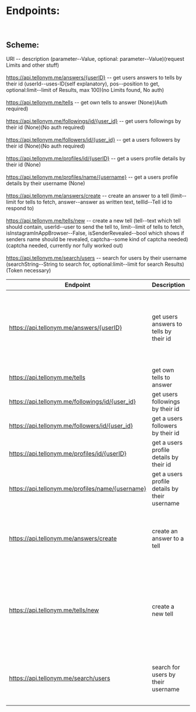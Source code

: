 # Endpoints:<br/><br/>
## Scheme:<br/>
URl -- description (parameter--Value, optional: parameter--Value)(request Limits and other stuff)<br/><br/>
https://api.tellonym.me/answers/{userID} -- get users answers to tells by their id (userId--uses-ID(self explanatory), pos--position to get, optional:limit--limit of Results, max 100)(no Limits found, No auth)<br/><br/>
https://api.tellonym.me/tells -- get own tells to answer (None)(Auth required)<br/><br/>
https://api.tellonym.me/followings/id/{user_id} -- get users followings by their id (None)(No auth required)<br/><br/>
https://api.tellonym.me/followers/id/{user_id} -- get a users followers by their id (None)(No auth required)<br/><br/>
https://api.tellonym.me/profiles/id/{userID} -- get a users profile details by their id (None)<br/><br/>
https://api.tellonym.me/profiles/name/{username} -- get a users profile details by their username (None)<br/><br/>
https://api.tellonym.me/answers/create -- create an answer to a tell (limit--limit for tells to fetch, answer--answer as written text, tellId--Tell id to respond to)<br/><br/>
https://api.tellonym.me/tells/new -- create a new tell (tell--text which tell should contain, userId--user to send the tell to, limit--limit of tells to fetch, isInstagramInAppBrowser--False, isSenderRevealed--bool which shows if senders name should be revealed, captcha--some kind of captcha needed)(captcha needed, currently nor fully worked out)<br/><br/>
https://api.tellonym.me/search/users -- search for users by their username (searchString--String to search for, optional:limit--limit for search Results)(Token necessary)

|Endpoint|Description|parameters|Other|
|--------|-----------|----------|-----|
|https://api.tellonym.me/answers/{userID}|get users answers to tells by their id|userId--uses-ID(self explanatory), pos--position to get, optional:limit--limit of Results, max 100)|no Limits found, No authr|
|https://api.tellonym.me/tells | get own tells to answer|None|Auth required|
|https://api.tellonym.me/followings/id/{user_id}|get users followings by their id|None|No auth required|
|https://api.tellonym.me/followers/id/{user_id}|get a users followers by their id|None|No auth required|
|https://api.tellonym.me/profiles/id/{userID}|get a users profile details by their id|None|No auth required|
|https://api.tellonym.me/profiles/name/{username}|get a users profile details by their username|None|No auth required|
|https://api.tellonym.me/answers/create |create an answer to a tell|limit--limit for tells to fetch, answer--answer as written text, tellId--Tell id to respond to|Auth required|
|https://api.tellonym.me/tells/new |create a new tell||tell--text which tell should contain, userId--user to send the tell to, limit--limit of tells to fetch, isInstagramInAppBrowser--False, isSenderRevealed--bool which shows if senders name should be revealed, captcha--some kind of captcha needed|captcha needed, currently nor fully worked out|
|https://api.tellonym.me/search/users |search for users by their username|searchString--String to search for, optional:limit--limit for search Results|Token necessary|
